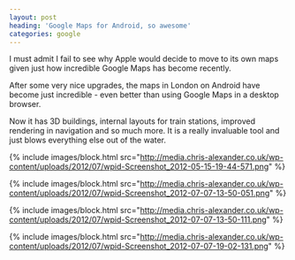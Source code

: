 ```yaml
---
layout: post
heading: 'Google Maps for Android, so awesome'
categories: google
---
```


I must admit I fail to see why Apple would decide to move to its own maps given just how incredible Google Maps has become recently. 

After some very nice upgrades, the maps in London on Android have become just incredible - even better than using Google Maps in a desktop browser. 

Now it has 3D buildings, internal layouts for train stations, improved rendering in navigation and so much more. It is a really invaluable tool and just blows everything else out of the water. 

{% include images/block.html src="http://media.chris-alexander.co.uk/wp-content/uploads/2012/07/wpid-Screenshot_2012-05-15-19-44-571.png" %}

{% include images/block.html src="http://media.chris-alexander.co.uk/wp-content/uploads/2012/07/wpid-Screenshot_2012-07-07-13-50-051.png" %}

{% include images/block.html src="http://media.chris-alexander.co.uk/wp-content/uploads/2012/07/wpid-Screenshot_2012-07-07-13-50-111.png" %}

{% include images/block.html src="http://media.chris-alexander.co.uk/wp-content/uploads/2012/07/wpid-Screenshot_2012-07-07-19-02-131.png" %}